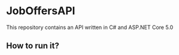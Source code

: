# JobOffersAPI
This repository contains an API written in C# and ASP.NET Core 5.0 
## How to run it?

